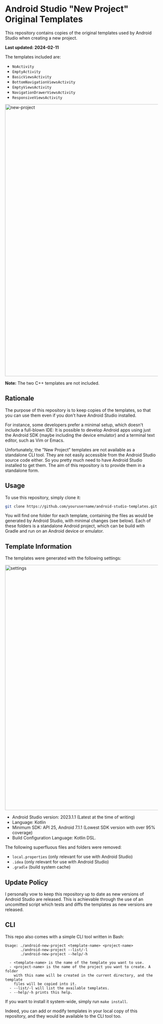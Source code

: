 # Android Studio "New Project" Original Templates 

This repository contains copies of the original templates used by Android Studio when creating a new project.

**Last updated: 2024-02-11**

The templates included are:

- `NoActivity`
- `EmptyActivity`
- `BasicViewsActivity`
- `BottomNavigationViewsActivity`
- `EmptyViewsActivity`
- `NavigationDrawerViewsActivity`
- `ResponsiveViewsActivity`

<img width="894" alt="new-project" src="https://github.com/sebastiancarlos/android-studio-new-project-original-templates/assets/88276600/1d7f574c-c80c-43b5-b0fd-71dedb960086">

**Note:** The two C++ templates are not included.

## Rationale

The purpose of this repository is to keep copies of the templates, so that you
can use them even if you don't have Android Studio installed. 

For instance, some developers prefer a minimal setup, which doesn't include a
full-blown IDE: It is possible to develop Android apps using just the Android
SDK (maybe including the device emulator) and a terminal text editor, such as
Vim or Emacs.

Unfortunately, the "New Project" templates are not available as a standalone
CLI tool. They are not easily accessible from the Android Studio source code
either. So you pretty much need to have Android Studio installed to get them.
The aim of this repository is to provide them in a standalone form.

## Usage

To use this repository, simply clone it:

```bash
git clone https://github.com/yourusername/android-studio-templates.git
```

You will find one folder for each template, containing the files as would be
generated by Android Studio, with minimal changes (see below). Each of these
folders is a standalone Android project, which can be build with Gradle and
run on an Android device or emulator.

## Template Information

The templates were generated with the following settings:

<img width="806" alt="settings" src="https://github.com/sebastiancarlos/android-studio-new-project-original-templates/assets/88276600/6cfc8ce4-ce75-4df5-8363-f8debd7980d9">

- Android Studio version: 2023.1.1 (Latest at the time of writing)
- Language: Kotlin
- Minimum SDK: API 25, Android 7.1.1 (Lowest SDK version with over 95%
  coverage)
- Build Configuration Language: Kotlin DSL.

The following superfluous files and folders were removed:
- `local.properties` (only relevant for use with Android Studio)
- `.idea` (only relevant for use with Android Studio)
- `.gradle` (build system cache)

## Update Policy

I personally vow to keep this repository up to date as new versions of Android
Studio are released. This is achievable through the use of an uncomitted script
which tests and diffs the templates as new versions are released.

## CLI

This repo also comes with a simple CLI tool written in Bash:

```
Usage: ./android-new-project <template-name> <project-name>
       ./android-new-project --list/-l
       ./android-new-project --help/-h

  - <template-name> is the name of the template you want to use.
  - <project-name> is the name of the project you want to create. A folder
    with this name will be created in the current directory, and the template
    files will be copied into it.
  - --list/-l will list the available templates.
  - --help/-h prints this help.
```

If you want to install it system-wide, simply run `make install`.

Indeed, you can add or modify templates in your local copy of this
repository, and they would be available to the CLI tool too.
